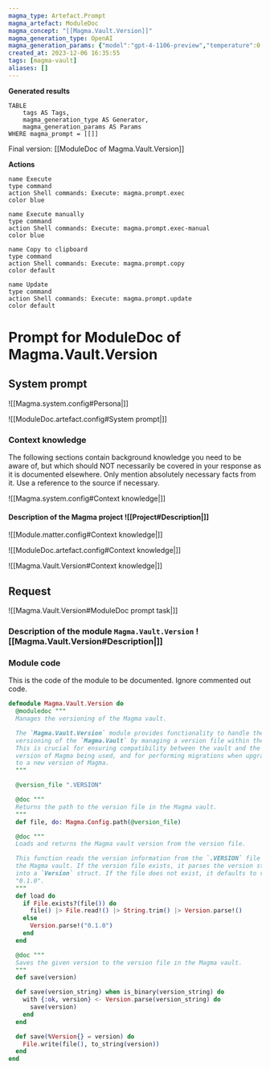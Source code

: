 ```yaml
---
magma_type: Artefact.Prompt
magma_artefact: ModuleDoc
magma_concept: "[[Magma.Vault.Version]]"
magma_generation_type: OpenAI
magma_generation_params: {"model":"gpt-4-1106-preview","temperature":0.6}
created_at: 2023-12-06 16:35:55
tags: [magma-vault]
aliases: []
---
```


**Generated results**

```dataview
TABLE
	tags AS Tags,
	magma_generation_type AS Generator,
	magma_generation_params AS Params
WHERE magma_prompt = [[]]
```

Final version: [[ModuleDoc of Magma.Vault.Version]]

**Actions**

```button
name Execute
type command
action Shell commands: Execute: magma.prompt.exec
color blue
```
```button
name Execute manually
type command
action Shell commands: Execute: magma.prompt.exec-manual
color blue
```
```button
name Copy to clipboard
type command
action Shell commands: Execute: magma.prompt.copy
color default
```
```button
name Update
type command
action Shell commands: Execute: magma.prompt.update
color default
```

# Prompt for ModuleDoc of Magma.Vault.Version

## System prompt

![[Magma.system.config#Persona|]]

![[ModuleDoc.artefact.config#System prompt|]]

### Context knowledge

The following sections contain background knowledge you need to be aware of, but which should NOT necessarily be covered in your response as it is documented elsewhere. Only mention absolutely necessary facts from it. Use a reference to the source if necessary.

![[Magma.system.config#Context knowledge|]]

#### Description of the Magma project ![[Project#Description|]]

![[Module.matter.config#Context knowledge|]]

![[ModuleDoc.artefact.config#Context knowledge|]]

![[Magma.Vault.Version#Context knowledge|]]


## Request

![[Magma.Vault.Version#ModuleDoc prompt task|]]

### Description of the module `Magma.Vault.Version` ![[Magma.Vault.Version#Description|]]

### Module code

This is the code of the module to be documented. Ignore commented out code.

```elixir
defmodule Magma.Vault.Version do
  @moduledoc """
  Manages the versioning of the Magma vault.

  The `Magma.Vault.Version` module provides functionality to handle the
  versioning of the `Magma.Vault` by managing a version file within the vault.
  This is crucial for ensuring compatibility between the vault and the
  version of Magma being used, and for performing migrations when upgrading
  to a new version of Magma.
  """

  @version_file ".VERSION"

  @doc """
  Returns the path to the version file in the Magma vault.
  """
  def file, do: Magma.Config.path(@version_file)

  @doc """
  Loads and returns the Magma vault version from the version file.

  This function reads the version information from the `.VERSION` file within
  the Magma vault. If the version file exists, it parses the version string
  into a `Version` struct. If the file does not exist, it defaults to version
  "0.1.0".
  """
  def load do
    if File.exists?(file()) do
      file() |> File.read!() |> String.trim() |> Version.parse!()
    else
      Version.parse!("0.1.0")
    end
  end

  @doc """
  Saves the given version to the version file in the Magma vault.
  """
  def save(version)

  def save(version_string) when is_binary(version_string) do
    with {:ok, version} <- Version.parse(version_string) do
      save(version)
    end
  end

  def save(%Version{} = version) do
    File.write(file(), to_string(version))
  end
end

```
